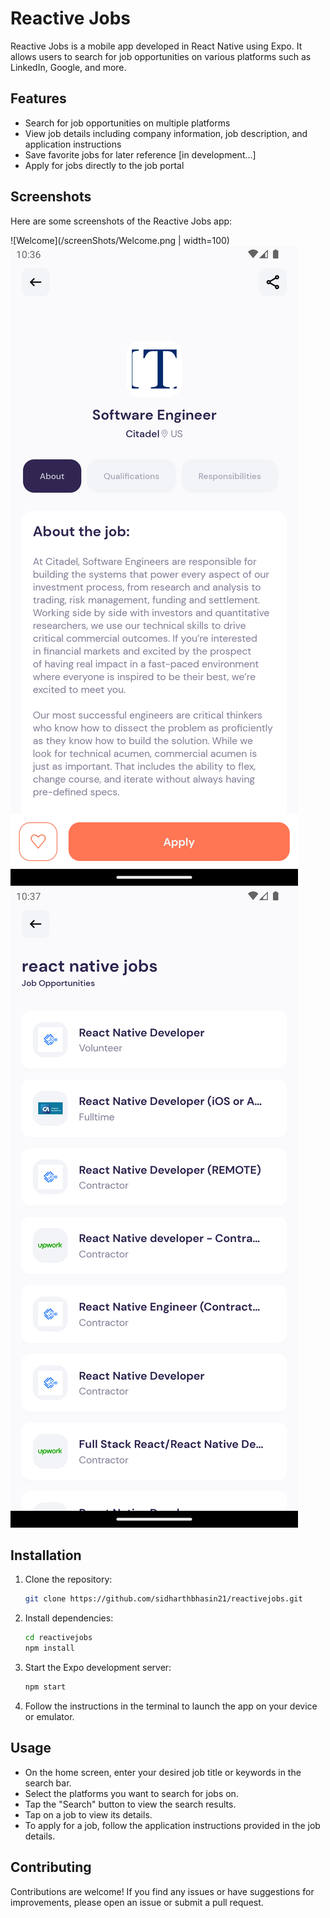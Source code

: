 # Reactive Jobs

Reactive Jobs is a mobile app developed in React Native using Expo. It allows users to search for job opportunities on various platforms such as LinkedIn, Google, and more.

## Features

- Search for job opportunities on multiple platforms
- View job details including company information, job description, and application instructions
- Save favorite jobs for later reference [in development...]
- Apply for jobs directly to the job portal

## Screenshots
Here are some screenshots of the Reactive Jobs app:

![Welcome](/screenShots/Welcome.png | width=100)
![Job description](/screenShots/job_description.png)
![Search Screen](/screenShots/search_screen.png)


## Installation

1. Clone the repository:

    ```bash
    git clone https://github.com/sidharthbhasin21/reactivejobs.git
    ```

2. Install dependencies:

    ```bash
    cd reactivejobs
    npm install
    ```

3. Start the Expo development server:

    ```bash
    npm start
    ```

4. Follow the instructions in the terminal to launch the app on your device or emulator.

## Usage

- On the home screen, enter your desired job title or keywords in the search bar.
- Select the platforms you want to search for jobs on.
- Tap the "Search" button to view the search results.
- Tap on a job to view its details.
- To apply for a job, follow the application instructions provided in the job details.

## Contributing

Contributions are welcome! If you find any issues or have suggestions for improvements, please open an issue or submit a pull request.

